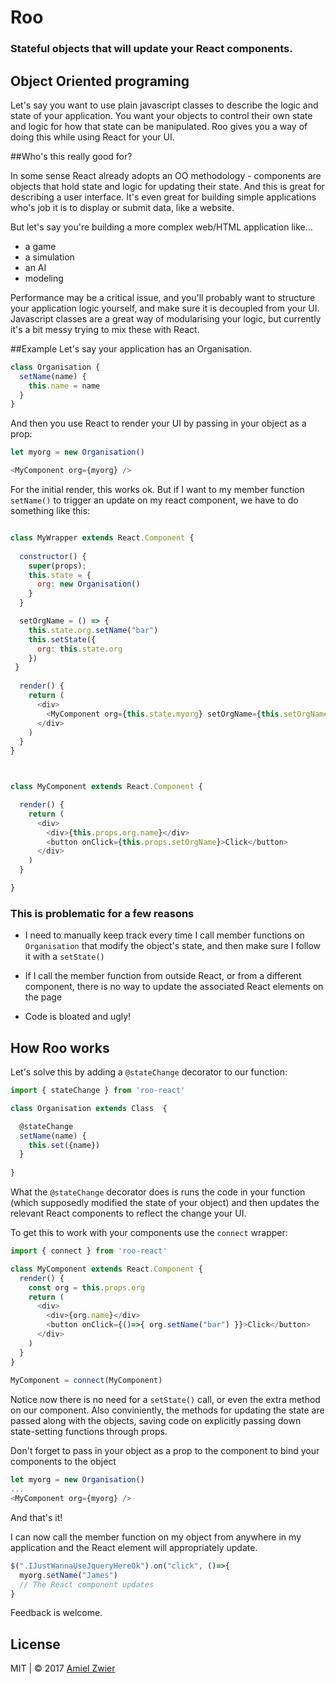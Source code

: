 # Roo

### Stateful objects that will update your React components.

## Object Oriented programing
Let's say you want to use plain javascript classes to describe the logic and state of your application. You want your objects to control their own state and logic for how that state can be manipulated. 
Roo gives you a way of doing this while using React for your UI.

##Who's this really good for?

In some sense React already adopts an OO methodology - components are objects that hold state and logic for updating their state. And this is great for describing a user interface. It's even great for building simple applications who's job it is to display or submit data, like a website.

But let's say you're building a more complex web/HTML application like...

* a game
* a simulation
* an AI
* modeling

Performance may be a critical issue, and you'll probably want to structure your application logic yourself, and make sure it is decoupled from your UI. Javascript classes are a great way of modularising your logic, but currently it's a bit messy trying to mix these with React.

##Example
Let's say your application has an Organisation.



	
```javascript
class Organisation {
  setName(name) {
    this.name = name
  }
}
```
	
And then you use React to render your UI by passing in your object as a prop:

```javascript
let myorg = new Organisation()

<MyComponent org={myorg} />	
```

For the initial render, this works ok. But if I want to my member function ```setName()``` to trigger an update on my react component, we have to do something like this:

```javascript

class MyWrapper extends React.Component {
  
  constructor() {
  	super(props);
  	this.state = {
  	  org: new Organisation()
  	}
  }

  setOrgName = () => {
    this.state.org.setName("bar")
    this.setState({
      org: this.state.org
    })
 }
  
  render() {
	return (
	  <div>
		<MyComponent org={this.state.myorg} setOrgName={this.setOrgName}/>
	  </div>
	)
  }
}



class MyComponent extends React.Component {

  render() {
	return (
	  <div>
		<div>{this.props.org.name}</div>
		<button onClick={this.props.setOrgName}>Click</button>
	  </div>
	)
  }

}
```
### This is problematic for a few reasons

* I need to manually keep track every time I call member functions on ```Organisation``` that modify the object's state, and then make sure I follow it with a ```setState()```


* If I call the member function from outside React, or from a different component, there is no way to update the associated React elements on the page

* Code is bloated and ugly!

## How Roo works
Let's solve this by adding a ```@stateChange``` decorator to our function:

```javascript
import { stateChange } from 'roo-react'

class Organisation extends Class  {

  @stateChange
  setName(name) { 
    this.set({name}) 
  }
  
}
```	

What the ```@stateChange``` decorator does is runs the code in your function (which supposedly modified the state of your object) and then updates the relevant React components to reflect the change your UI.

To get this to work with your components use the ```connect``` wrapper:

```javascript
import { connect } from 'roo-react'

class MyComponent extends React.Component {
  render() {
    const org = this.props.org
    return (
      <div>
        <div>{org.name}</div>
        <button onClick={()=>{ org.setName("bar") }}>Click</button>
      </div>
    )
  }
}
	
MyComponent = connect(MyComponent)
```
Notice now there is no need for a ```setState()``` call, or even the extra method on our component. Also conviniently, the methods for updating the state are passed along with the objects, saving code on explicitly passing down state-setting functions through props.

Don't forget to pass in your object as a prop to the component to bind your components to the object

```javascript
let myorg = new Organisation()
...
<MyComponent org={myorg} /> 
```

And that's it!

I can now call the member function on my object from anywhere in my application and the React element will appropriately update.

```javascript
$(".IJustWannaUseJqueryHereOk").on("click", ()=>{
  myorg.setName("James")
  // The React component updates
}	

```


Feedback is welcome.

 

## License

MIT | © 2017 [Amiel Zwier](http://amielzwier.com)
	